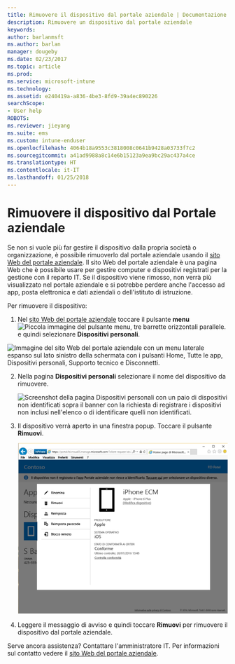 ```yaml
---
title: Rimuovere il dispositivo dal portale aziendale | Documentazione Microsoft
description: Rimuovere un dispositivo dal portale aziendale
keywords: 
author: barlanmsft
ms.author: barlan
manager: dougeby
ms.date: 02/23/2017
ms.topic: article
ms.prod: 
ms.service: microsoft-intune
ms.technology: 
ms.assetid: e240419a-a836-4be3-8fd9-39a4ec890226
searchScope:
- User help
ROBOTS: 
ms.reviewer: jieyang
ms.suite: ems
ms.custom: intune-enduser
ms.openlocfilehash: 4064b18a9553c3818008c0641b9428a03733f7c2
ms.sourcegitcommit: a41ad9988a8c14e6b15123a9ea9bc29ac437a4ce
ms.translationtype: HT
ms.contentlocale: it-IT
ms.lasthandoff: 01/25/2018
---
```

# <a name="remove-your-device-from-the-company-portal"></a>Rimuovere il dispositivo dal Portale aziendale

Se non si vuole più far gestire il dispositivo dalla propria società o organizzazione, è possibile rimuoverlo dal portale aziendale usando il [sito Web del portale aziendale](https://portal.manage.microsoft.com#HelpDeskDialog). Il sito Web del portale aziendale è una pagina Web che è possibile usare per gestire computer e dispositivi registrati per la gestione con il reparto IT. Se il dispositivo viene rimosso, non verrà più visualizzato nel portale aziendale e si potrebbe perdere anche l'accesso ad app, posta elettronica e dati aziendali o dell'istituto di istruzione.

Per rimuovere il dispositivo:

1.  Nel [sito Web del portale aziendale](https://portal.manage.microsoft.com#HelpDeskDialog) toccare il pulsante __menu__ ![Piccola immagine del pulsante menu, tre barrette orizzontali parallele.](/Intune/whats-new/media/CP_hamburger_menu.png) e quindi selezionare __Dispositivi personali__.

  ![Immagine del sito Web del portale aziendale con un menu laterale espanso sul lato sinistro della schermata con i pulsanti Home, Tutte le app, Dispositivi personali, Supporto tecnico e Disconnetti.](/media/iwp-expanded-sidebar.png)

2. Nella pagina __Dispositivi personali__ selezionare il nome del dispositivo da rimuovere.

    ![Screenshot della pagina Dispositivi personali con un paio di dispositivi non identificati sopra il banner con la richiesta di registrare i dispositivi non inclusi nell'elenco o di identificare quelli non identificati.](./media/macOS_enroll_002_tap_here_banner.png)

3.  Il dispositivo verrà aperto in una finestra popup. Toccare il pulsante **Rimuovi**.

    ![Tutte le opzioni per un dispositivo selezionato nel sito Web del portale aziendale, tra cui Rinomina, Rimuovi, Reimposta dispositivo, Reimposta passcode e Blocco remoto. ](./media/iwp-screen-with-all-options.png)

4. Leggere il messaggio di avviso e quindi toccare **Rimuovi** per rimuovere il dispositivo dal portale aziendale.

Serve ancora assistenza? Contattare l'amministratore IT. Per informazioni sul contatto vedere il [sito Web del portale aziendale](https://portal.manage.microsoft.com#HelpDeskDialog).
